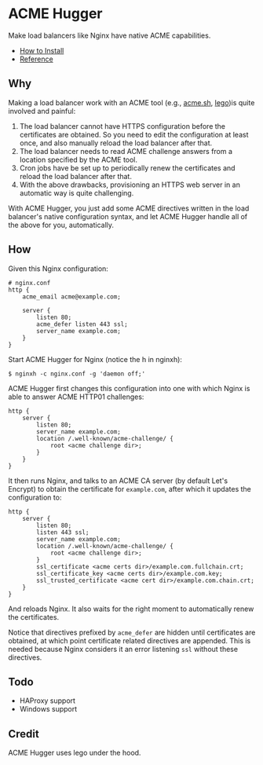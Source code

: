 # ACME Hugger

Make load balancers like Nginx have native ACME capabilities.

- [How to Install](https://github.com/hgl/acmehugger/blob/main/docs/Install.md)
- [Reference](https://github.com/hgl/acmehugger/blob/main/docs/Reference.md)

## Why

Making a load balancer work with an ACME tool (e.g., [acme.sh](https://github.com/acmesh-official/acme.sh), [lego](https://go-acme.github.io/lego/))is quite involved and painful:

1. The load balancer cannot have HTTPS configuration before the certificates are obtained. So you need to edit the configuration at least once, and also manually reload the load balancer after that.
1. The load balancer needs to read ACME challenge answers from a location specified by the ACME tool.
1. Cron jobs have be set up to periodically renew the certificates and reload the load balancer after that.
1. With the above drawbacks, provisioning an HTTPS web server in an automatic way is quite challenging.

With ACME Hugger, you just add some ACME directives written in the load balancer's native configuration syntax, and let ACME Hugger handle all of the above for you, automatically.

## How

Given this Nginx configuration:

```nginx
# nginx.conf
http {
    acme_email acme@example.com;

    server {
        listen 80;
        acme_defer listen 443 ssl;
        server_name example.com;
    }
}
```

Start ACME Hugger for Nginx (notice the h in nginxh):

```
$ nginxh -c nginx.conf -g 'daemon off;'
```

ACME Hugger first changes this configuration into one with which Nginx is able to answer ACME HTTP01 challenges:

```nginx
http {
    server {
        listen 80;
        server_name example.com;
        location /.well-known/acme-challenge/ {
            root <acme challenge dir>;
        }
    }
}
```

It then runs Nginx, and talks to an ACME CA server (by default Let's Encrypt) to obtain the certificate for `example.com`, after which it updates the configuration to:

```nginx
http {
    server {
        listen 80;
        listen 443 ssl;
        server_name example.com;
        location /.well-known/acme-challenge/ {
            root <acme challenge dir>;
        }
        ssl_certificate <acme certs dir>/example.com.fullchain.crt;
        ssl_certificate_key <acme certs dir>/example.com.key;
        ssl_trusted_certificate <acme cert dir>/example.com.chain.crt;
    }
}
```
And reloads Nginx. It also waits for the right moment to automatically renew the certificates.

Notice that directives prefixed by `acme_defer` are hidden until certificates are obtained, at which point certificate related directives are appended. This is needed because Nginx considers it an error listening `ssl` without these directives.

## Todo

- HAProxy support
- Windows support

## Credit

ACME Hugger uses lego under the hood.
